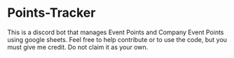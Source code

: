 ﻿# Points-Tracker
This is a discord bot that manages Event Points and Company Event Points using google sheets. Feel free to help contribute or to use the code, but you must give me credit. Do not claim it as your own. 

